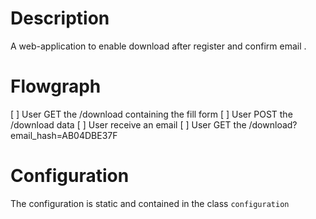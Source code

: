 
# Description

A web-application to enable download after register and confirm email .


# Flowgraph

[ ] User GET the /download containing the fill form
[ ] User POST the /download data
[ ] User receive an email
[ ] User GET the /download?email_hash=AB04DBE37F


# Configuration

The configuration is static and contained in the class `configuration`


